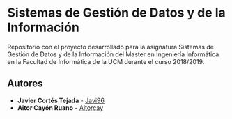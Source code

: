 # Sistemas de Gestión de Datos y de la Información
Repositorio con el proyecto desarrollado para la asignatura Sistemas de Gestión de Datos y de la Información del Master en Ingeniería Informática en la Facultad de Informática de la UCM durante el curso 2018/2019.

## Autores
* **Javier Cortés Tejada** - [Javi96](https://github.com/Javi96)
* **Aitor Cayón Ruano** - [Aitorcay](https://github.com/Aitorcay)
